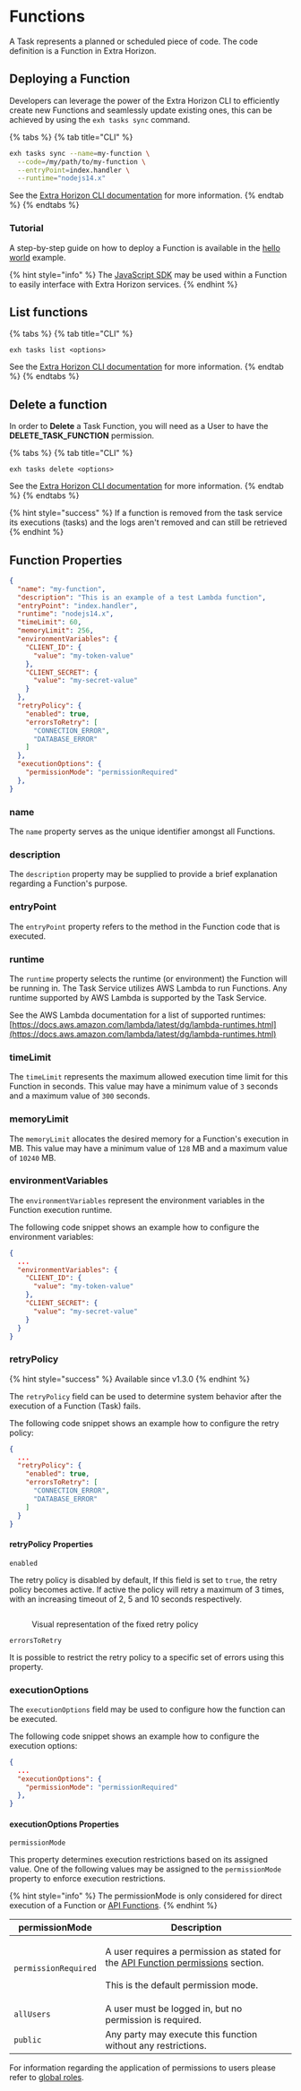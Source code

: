 # Functions

A Task represents a planned or scheduled piece of code. The code definition is a Function in Extra Horizon.

## Deploying a Function

Developers can leverage the power of the Extra Horizon CLI to efficiently create new Functions and seamlessly update existing ones, this can be achieved by using the `exh tasks sync` command.

{% tabs %}
{% tab title="CLI" %}
```bash
exh tasks sync --name=my-function \
  --code=/my/path/to/my-function \
  --entryPoint=index.handler \
  --runtime="nodejs14.x"
```

See the [Extra Horizon CLI documentation](https://app.gitbook.com/o/-MkCjSW-Ht0-VBM7yuP9/s/xoM7jW7vVT9Wk3ulEGgO/) for more information.
{% endtab %}
{% endtabs %}

### Tutorial

A step-by-step guide on how to deploy a Function is available in the [hello world](examples/hello-world-js.md) example.

{% hint style="info" %}
The [JavaScript SDK](https://app.gitbook.com/o/-MkCjSW-Ht0-VBM7yuP9/s/Bt0pZnRCbxX0i98gudUO/) may be used within a Function to easily interface with Extra Horizon services.
{% endhint %}

## List functions

{% tabs %}
{% tab title="CLI" %}
```
exh tasks list <options>
```

See the [Extra Horizon CLI documentation](https://app.gitbook.com/o/-MkCjSW-Ht0-VBM7yuP9/s/xoM7jW7vVT9Wk3ulEGgO/) for more information.
{% endtab %}
{% endtabs %}

## Delete a function

In order to **Delete** a Task Function, you will need as a User to have the **DELETE\_TASK\_FUNCTION** permission.

{% tabs %}
{% tab title="CLI" %}
```
exh tasks delete <options>
```

See the [Extra Horizon CLI documentation](https://app.gitbook.com/o/-MkCjSW-Ht0-VBM7yuP9/s/xoM7jW7vVT9Wk3ulEGgO/) for more information.
{% endtab %}
{% endtabs %}

{% hint style="success" %}
If a function is removed from the task service its executions (tasks) and the logs aren't removed and can still be retrieved
{% endhint %}

## Function Properties

```json
{
  "name": "my-function",
  "description": "This is an example of a test Lambda function",
  "entryPoint": "index.handler",
  "runtime": "nodejs14.x",
  "timeLimit": 60,
  "memoryLimit": 256,
  "environmentVariables": {
    "CLIENT_ID": {
      "value": "my-token-value" 
    },
    "CLIENT_SECRET": {
      "value": "my-secret-value" 
    }
  },
  "retryPolicy": {
    "enabled": true,
    "errorsToRetry": [
      "CONNECTION_ERROR",
      "DATABASE_ERROR"
    ]
  },
  "executionOptions": {
    "permissionMode": "permissionRequired"
  },
}
```

### name

The `name` property serves as the unique identifier amongst all Functions.

### description

The `description` property may be supplied to provide a brief explanation regarding a Function's purpose.

### entryPoint

The `entryPoint` property refers to the method in the Function code that is executed.

### runtime

The `runtime` property selects the runtime (or environment) the Function will be running in. The Task Service utilizes AWS Lambda to run Functions. Any runtime supported by AWS Lambda is supported by the Task Service.

See the AWS Lambda documentation for a list of supported runtimes:\
[https://docs.aws.amazon.com/lambda/latest/dg/lambda-runtimes.html](https://docs.aws.amazon.com/lambda/latest/dg/lambda-runtimes.html)

### timeLimit

The `timeLimit` represents the maximum allowed execution time limit for this Function in seconds. This value may have a minimum value of `3` seconds and a maximum value of `300` seconds.

### memoryLimit

The `memoryLimit` allocates the desired memory for a Function's execution in MB. This value may have a minimum value of `128` MB and a maximum value of `10240` MB.

### environmentVariables

The `environmentVariables` represent the environment variables in the Function execution runtime.

The following code snippet shows an example how to configure the environment variables:

```json
{
  ...
  "environmentVariables": {
    "CLIENT_ID": {
      "value": "my-token-value" 
    },
    "CLIENT_SECRET": {
      "value": "my-secret-value" 
    }
  }
}
```

### retryPolicy

{% hint style="success" %}
Available since v1.3.0
{% endhint %}

The `retryPolicy` field can be used to determine system behavior after the execution of a Function (Task) fails.

The following code snippet shows an example how to configure the retry policy:

```json
{
  ...
  "retryPolicy": {
    "enabled": true,
    "errorsToRetry": [
      "CONNECTION_ERROR",
      "DATABASE_ERROR"
    ]
  }
}
```

#### retryPolicy Properties

`enabled`

The retry policy is disabled by default, If this field is set to `true`, the retry policy becomes active. If active the policy will retry a maximum of 3 times, with an increasing timeout of 2, 5 and 10 seconds respectively.

<figure><img src="../../../.gitbook/assets/Group 1-2.png" alt=""><figcaption><p>Visual representation of the fixed retry policy</p></figcaption></figure>

`errorsToRetry`

It is possible to restrict the retry policy to a specific set of errors using this property.

### executionOptions

The `executionOptions` field may be used to configure how the function can be executed.

The following code snippet shows an example how to configure the execution options:

```json
{
  ...
  "executionOptions": {
    "permissionMode": "permissionRequired"
  },
}
```

#### executionOptions Properties

`permissionMode`

This property determines execution restrictions based on its assigned value. One of the following values may be assigned to the `permissionMode` property to enforce execution restrictions.&#x20;

{% hint style="info" %}
The permissionMode is only considered for direct execution of a Function or [API Functions](api-functions.md).
{% endhint %}

| permissionMode       | Description                                                                                                                                                                      |
| -------------------- | -------------------------------------------------------------------------------------------------------------------------------------------------------------------------------- |
| `permissionRequired` | <p>A user requires a permission as stated for the <a href="functions.md#user-permissions">API Function permissions</a> section. <br><br>This is the default permission mode.</p> |
| `allUsers`           | A user must be logged in, but no permission is required.                                                                                                                         |
| `public`             | Any party may execute this function without any restrictions.                                                                                                                    |

For information regarding the application of permissions to users please refer to [global roles](../../access-management/user-service/global-roles.md).
